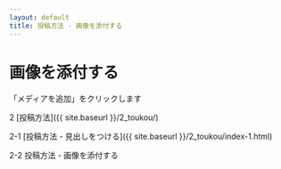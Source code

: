 ```yaml
---
layout: default
title: 投稿方法 - 画像を添付する
---
```


# 画像を添付する

「メディアを追加」をクリックします

2 [投稿方法]({{ site.baseurl }}/2_toukou/)

2-1 [投稿方法 - 見出しをつける]({{ site.baseurl }}/2_toukou/index-1.html)

2-2 投稿方法 - 画像を添付する